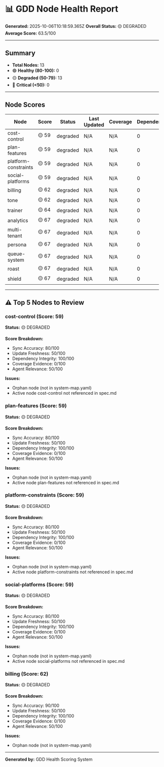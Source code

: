 # 📊 GDD Node Health Report

**Generated:** 2025-10-06T10:18:59.365Z
**Overall Status:** 🟡 DEGRADED
**Average Score:** 63.5/100

---

## Summary

- **Total Nodes:** 13
- 🟢 **Healthy (80-100):** 0
- 🟡 **Degraded (50-79):** 13
- 🔴 **Critical (<50):** 0

---

## Node Scores

| Node | Score | Status | Last Updated | Coverage | Dependencies | Issues |
|------|-------|--------|--------------|----------|--------------|--------|
| cost-control | 🟡 59 | degraded | N/A | N/A | 0 | 2 |
| plan-features | 🟡 59 | degraded | N/A | N/A | 0 | 2 |
| platform-constraints | 🟡 59 | degraded | N/A | N/A | 0 | 2 |
| social-platforms | 🟡 59 | degraded | N/A | N/A | 0 | 2 |
| billing | 🟡 62 | degraded | N/A | N/A | 0 | 1 |
| tone | 🟡 62 | degraded | N/A | N/A | 0 | 1 |
| trainer | 🟡 64 | degraded | N/A | N/A | 0 | 2 |
| analytics | 🟡 67 | degraded | N/A | N/A | 0 | 1 |
| multi-tenant | 🟡 67 | degraded | N/A | N/A | 0 | 1 |
| persona | 🟡 67 | degraded | N/A | N/A | 0 | 1 |
| queue-system | 🟡 67 | degraded | N/A | N/A | 0 | 1 |
| roast | 🟡 67 | degraded | N/A | N/A | 0 | 1 |
| shield | 🟡 67 | degraded | N/A | N/A | 0 | 1 |

---

## ⚠️ Top 5 Nodes to Review

### cost-control (Score: 59)

**Status:** 🟡 DEGRADED

**Score Breakdown:**
- Sync Accuracy: 80/100
- Update Freshness: 50/100
- Dependency Integrity: 100/100
- Coverage Evidence: 0/100
- Agent Relevance: 50/100

**Issues:**
- Orphan node (not in system-map.yaml)
- Active node cost-control not referenced in spec.md

### plan-features (Score: 59)

**Status:** 🟡 DEGRADED

**Score Breakdown:**
- Sync Accuracy: 80/100
- Update Freshness: 50/100
- Dependency Integrity: 100/100
- Coverage Evidence: 0/100
- Agent Relevance: 50/100

**Issues:**
- Orphan node (not in system-map.yaml)
- Active node plan-features not referenced in spec.md

### platform-constraints (Score: 59)

**Status:** 🟡 DEGRADED

**Score Breakdown:**
- Sync Accuracy: 80/100
- Update Freshness: 50/100
- Dependency Integrity: 100/100
- Coverage Evidence: 0/100
- Agent Relevance: 50/100

**Issues:**
- Orphan node (not in system-map.yaml)
- Active node platform-constraints not referenced in spec.md

### social-platforms (Score: 59)

**Status:** 🟡 DEGRADED

**Score Breakdown:**
- Sync Accuracy: 80/100
- Update Freshness: 50/100
- Dependency Integrity: 100/100
- Coverage Evidence: 0/100
- Agent Relevance: 50/100

**Issues:**
- Orphan node (not in system-map.yaml)
- Active node social-platforms not referenced in spec.md

### billing (Score: 62)

**Status:** 🟡 DEGRADED

**Score Breakdown:**
- Sync Accuracy: 90/100
- Update Freshness: 50/100
- Dependency Integrity: 100/100
- Coverage Evidence: 0/100
- Agent Relevance: 50/100

**Issues:**
- Orphan node (not in system-map.yaml)

---

**Generated by:** GDD Health Scoring System
